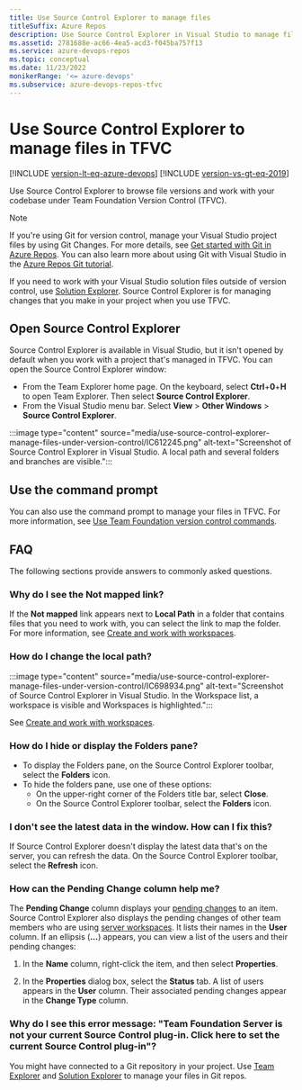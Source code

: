 ```yaml
---
title: Use Source Control Explorer to manage files
titleSuffix: Azure Repos
description: Use Source Control Explorer in Visual Studio to manage files in Team Foundation Version Control. See frequently asked questions about Source Control Explorer.
ms.assetid: 2781688e-ac66-4ea5-acd3-f045ba757f13
ms.service: azure-devops-repos
ms.topic: conceptual
ms.date: 11/23/2022
monikerRange: '<= azure-devops'
ms.subservice: azure-devops-repos-tfvc
---
```



# Use Source Control Explorer to manage files in TFVC 

[!INCLUDE [version-lt-eq-azure-devops](../../includes/version-lt-eq-azure-devops.md)]
[!INCLUDE [version-vs-gt-eq-2019](../../includes/version-vs-gt-eq-2019.md)]

Use Source Control Explorer to browse file versions and work with your codebase under Team Foundation Version Control (TFVC). 

> [!NOTE]
> If you're using Git for version control, manage your Visual Studio project files by using Git Changes. For more details, see [Get started with Git in Azure Repos](../git/gitquickstart.md). You can also learn more about using Git with Visual Studio in the [Azure Repos Git tutorial](../../repos/git/gitworkflow.md). 

If you need to work with your Visual Studio solution files outside of version control, use [Solution Explorer](/visualstudio/ide/solutions-and-projects-in-visual-studio#solution-explorer). Source Control Explorer is for managing changes that you make in your project when you use TFVC.

## Open Source Control Explorer

Source Control Explorer is available in Visual Studio, but it isn't opened by default when you work with a project that's managed in TFVC. You can open the Source Control Explorer window:

- From the Team Explorer home page. On the keyboard, select **Ctrl**+**0**+**H** to open Team Explorer. Then select **Source Control Explorer**.
- From the Visual Studio menu bar. Select **View** > **Other Windows** > **Source Control Explorer**.

:::image type="content" source="media/use-source-control-explorer-manage-files-under-version-control/IC612245.png" alt-text="Screenshot of Source Control Explorer in Visual Studio. A local path and several folders and branches are visible.":::

## Use the command prompt

You can also use the command prompt to manage your files in TFVC. For more information, see [Use Team Foundation version control commands](use-team-foundation-version-control-commands.md).

## FAQ

The following sections provide answers to commonly asked questions.

### Why do I see the Not mapped link?

If the **Not mapped** link appears next to **Local Path** in a folder that contains files that you need to work with, you can select the link to map the folder. For more information, see [Create and work with workspaces](create-work-workspaces.md).

### How do I change the local path?

:::image type="content" source="media/use-source-control-explorer-manage-files-under-version-control/IC698934.png" alt-text="Screenshot of Source Control Explorer in Visual Studio. In the Workspace list, a workspace is visible and Workspaces is highlighted.":::
     
See [Create and work with workspaces](create-work-workspaces.md).

### How do I hide or display the Folders pane?

- To display the Folders pane, on the Source Control Explorer toolbar, select the **Folders** icon.
- To hide the folders pane, use one of these options:
  - On the upper-right corner of the Folders title bar, select **Close**.
  - On the Source Control Explorer toolbar, select the **Folders** icon.

### I don't see the latest data in the window. How can I fix this?

If Source Control Explorer doesn't display the latest data that's on the server, you can refresh the data. On the Source Control Explorer toolbar, select the **Refresh** icon.

### How can the Pending Change column help me?

The **Pending Change** column displays your [pending changes](develop-code-manage-pending-changes.md) to an item. Source Control Explorer also displays the pending changes of other team members who are using [server workspaces](decide-between-using-local-server-workspace.md). It lists their names in the **User** column. If an ellipsis (**...**) appears, you can view a list of the users and their pending changes:

1. In the **Name** column, right-click the item, and then select **Properties**.

2. In the **Properties** dialog box, select the **Status** tab. A list of users appears in the **User** column. Their associated pending changes appear in the **Change Type** column.

### Why do I see this error message: "Team Foundation Server is not your current Source Control plug-in. Click here to set the current Source Control plug-in"?

You might have connected to a Git repository in your project. Use [Team Explorer](../../user-guide/work-team-explorer.md) and [Solution Explorer](/visualstudio/ide/solutions-and-projects-in-visual-studio#solution-explorer) to manage your files in Git repos.
